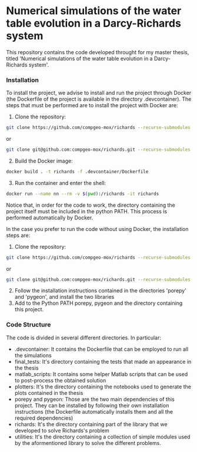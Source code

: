 # Numerical simulations of the water table evolution in a Darcy-Richards system
This repository contains the code developed throught for my master thesis, titled 'Numerical simulations of the water table evolution in a Darcy-Richards system'.


### Installation
To install the project, we advise to install and run the project through Docker (the Dockerfile of the project is available in the directory .devcontainer).
The steps that must be performed are to install the project with Docker are:
1. Clone the repository:
```bash
git clone https://github.com/compgeo-mox/richards --recurse-submodules
```
or
```bash
git clone git@github.com:compgeo-mox/richards.git --recurse-submodules
```
2. Build the Docker image:
```bash
docker build . -t richards -f .devcontainer/Dockerfile
```
3. Run the container and enter the shell:
```bash
docker run --name nn --rm -v $(pwd):/richards -it richards
```

Notice that, in order for the code to work, the directory containing the project itself must be included in the python PATH. 
This process is performed automatically by Docker.

In the case you prefer to run the code without using Docker, the installation steps are:

1. Clone the repository:
```bash
git clone https://github.com/compgeo-mox/richards --recurse-submodules
```
or
```bash
git clone git@github.com:compgeo-mox/richards.git --recurse-submodules
```
2. Follow the installation instructions contained in the directories 'porepy' and 'pygeon', and install the two libraries
3. Add to the Python PATH porepy, pygeon and the directory containing this project.

### Code Structure

The code is divided in several different directories.
In particular:
- .devcontainer: It contains the Dockerfile that can be employed to run all the simulations
- final_tests: It's directory containing the tests that made an appearance in the thesis
- matlab_scripts: It contains some helper Matlab scripts that can be used to post-process the obtained solution
- plotters: It's the directory containing the notebooks used to generate the plots contained in the thesis
- porepy and pygeon: Those are the two main dependencies of this project. They can be installed by following their own installation instructions (the Dockerfile automatically installs them and all the required dependencies)
- richards: It's the directory containing part of the library that we developed to solve Richards's problem
- utilities: It's the directory containing a collection of simple modules used by the aformentioned library to solve the different problems.
